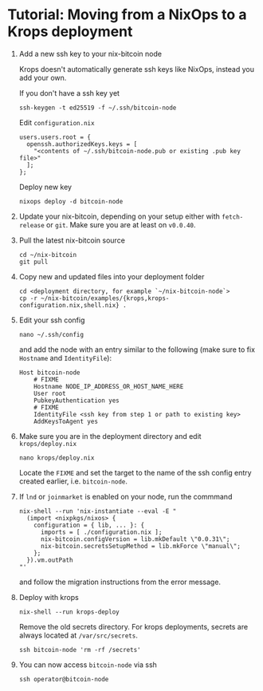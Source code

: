 # Tutorial: Moving from a NixOps to a Krops deployment

1. Add a new ssh key to your nix-bitcoin node

   Krops doesn't automatically generate ssh keys like NixOps, instead you add your own.

   If you don't have a ssh key yet

   ```
   ssh-keygen -t ed25519 -f ~/.ssh/bitcoin-node
   ```

   Edit `configuration.nix`

   ```
   users.users.root = {
     openssh.authorizedKeys.keys = [
       "<contents of ~/.ssh/bitcoin-node.pub or existing .pub key file>"
     ];
   };
   ```

   Deploy new key

   ```
   nixops deploy -d bitcoin-node
   ```

2. Update your nix-bitcoin, depending on your setup either with `fetch-release` or `git`. Make sure you are at least on `v0.0.40`.

3. Pull the latest nix-bitcoin source

    ```
    cd ~/nix-bitcoin
    git pull
    ```

4. Copy new and updated files into your deployment folder

    ```
    cd <deployment directory, for example `~/nix-bitcoin-node`>
    cp -r ~/nix-bitcoin/examples/{krops,krops-configuration.nix,shell.nix} .
    ```

5. Edit your ssh config

    ```
    nano ~/.ssh/config
    ```

    and add the node with an entry similar to the following (make sure to fix `Hostname` and `IdentityFile`):

    ```
    Host bitcoin-node
        # FIXME
        Hostname NODE_IP_ADDRESS_OR_HOST_NAME_HERE
        User root
        PubkeyAuthentication yes
        # FIXME
        IdentityFile <ssh key from step 1 or path to existing key>
        AddKeysToAgent yes
    ```

6. Make sure you are in the deployment directory and edit `krops/deploy.nix`

    ```
    nano krops/deploy.nix
    ```

    Locate the `FIXME` and set the target to the name of the ssh config entry created earlier, i.e. `bitcoin-node`.

7. If `lnd` or `joinmarket` is enabled on your node, run the commmand
   ```
   nix-shell --run 'nix-instantiate --eval -E "
     (import <nixpkgs/nixos> {
       configuration = { lib, ... }: {
         imports = [ ./configuration.nix ];
         nix-bitcoin.configVersion = lib.mkDefault \"0.0.31\";
         nix-bitcoin.secretsSetupMethod = lib.mkForce \"manual\";
       };
     }).vm.outPath
   "'
   ```
   and follow the migration instructions from the error message.

8. Deploy with krops

    ```
    nix-shell --run krops-deploy
    ```
    Remove the old secrets directory. For krops deployments, secrets are always
    located at `/var/src/secrets`.
    ```
    ssh bitcoin-node 'rm -rf /secrets'
    ```

9. You can now access `bitcoin-node` via ssh

    ```
    ssh operator@bitcoin-node
    ```
